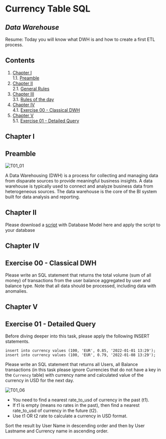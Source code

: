 # Currency Table SQL

## _Data Warehouse_

Resume: Today you will know what DWH is and how to create a first ETL process.

## Contents

1. [Chapter I](#chapter-i) \
    1.1. [Preamble](#preamble)
2. [Chapter II](#chapter-ii) \
    2.1. [General Rules](#general-rules)
3. [Chapter III](#chapter-iii) \
    3.1. [Rules of the day](#rules-of-the-day)  
4. [Chapter IV](#chapter-iv) \
    4.1. [Exercise 00 - Classical DWH](#exercise-00-classical-dwh)  
5. [Chapter V](#chapter-v) \
    5.1. [Exercise 01 - Detailed Query](#exercise-01-detailed-query)  

## Chapter I
## Preamble

![T01_01](misc/images/T01_01.png)

A Data Warehousing (DWH) is a process for collecting and managing data from disparate sources to provide meaningful business insights. A data warehouse is typically used to connect and analyze business data from heterogeneous sources. The data warehouse is the core of the BI system built for data analysis and reporting.

## Chapter II

Please download a [script](materials/rush01_model.sql) with Database Model here and apply the script to your database

## Chapter IV
## Exercise 00 - Classical DWH

Please write an SQL statement that returns the total volume (sum of all money) of transactions from the user balance aggregated by user and balance type. Note that all data should be processed, including data with anomalies. 

## Chapter V
## Exercise 01 - Detailed Query

Before diving deeper into this task, please apply the following INSERT statements.

`insert into currency values (100, 'EUR', 0.85, '2022-01-01 13:29');`
`insert into currency values (100, 'EUR', 0.79, '2022-01-08 13:29');`

Please write an SQL statement that returns all Users, all Balance transactions (in this task please ignore Currencies that do not have a key in the `Currency` table) with currency name and calculated value of the currency in USD for the next day.

![T01_06](misc/images/T01_06.png)

- You need to find a nearest rate_to_usd of currency in the past (t1).
- If t1 is empty (means no rates in the past), then find a nearest rate_to_usd of currency in the future (t2).
- Use t1 OR t2 rate to calculate a currency in USD format.

Sort the result by User Name in descending order and then by User Lastname and Currency name in ascending order.
